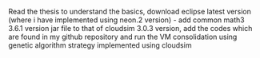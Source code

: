 Read the thesis to understand the basics, download eclipse latest version (where i have implemented using neon.2 version) -  add common math3 3.6.1 version jar file to that of cloudsim 3.0.3 version, add the codes which are found in my github repository and run the 
VM consolidation using genetic algorithm strategy implemented using cloudsim
